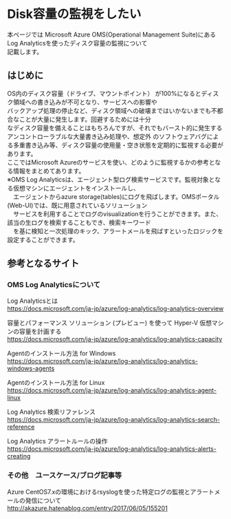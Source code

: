 # Disk容量の監視をしたい

本ページでは Microsoft Azure OMS(Operational Management Suite)にあるLog Analyticsを使ったディスク容量の監視について  
記載します。  

## はじめに
OS内のディスク容量（ドライブ、マウントポイント） が100%になるとディスク領域への書き込みが不可となり、サービスへの影響や  
バックアップ処理の停止など、ディスク領域への破壊まではいかないまでも不都合なことが大量に発生します。回避するためには十分  
なディスク容量を備えることはもちろんですが、それでもバースト的に発生するアンコントローラブルな大量書き込み処理や、想定外
のソフトウェアバグによる多重書き込み等、ディスク容量の使用量・空き状態を定期的に監視する必要があります。  
ここではMicrosoft Azureのサービスを使い、どのように監視するかの参考となる情報をまとめてあります。  
※OMS Log Analyticsは、エージェント型ログ検索サービスです。監視対象となる仮想マシンにエージェントをインストールし、  
　エージェントからazure storage(tables)にログを飛ばします。OMSポータル(Web-UI)では、既に用意されているソリューション  
　サービスを利用することでログのvisualizationを行うことができます。また、該当の生ログを検索することもでき、検索キーワード  
　を基に検知と一次処理のキック、アラートメールを飛ばすといったロジックを設定することができます。


## 参考となるサイト

### OMS Log Analyticsについて
Log Analyticsとは  
https://docs.microsoft.com/ja-jp/azure/log-analytics/log-analytics-overview

容量とパフォーマンス ソリューション (プレビュー) を使って Hyper-V 仮想マシンの容量を計画する  
https://docs.microsoft.com/ja-jp/azure/log-analytics/log-analytics-capacity

Agentのインストール方法 for Windows  
https://docs.microsoft.com/ja-jp/azure/log-analytics/log-analytics-windows-agents

Agentのインストール方法 for Linux  
https://docs.microsoft.com/ja-jp/azure/log-analytics/log-analytics-agent-linux

Log Analytics 検索リファレンス  
https://docs.microsoft.com/ja-jp/azure/log-analytics/log-analytics-search-reference

Log Analytics アラートルールの操作  
https://docs.microsoft.com/ja-jp/azure/log-analytics/log-analytics-alerts-creating

### その他　ユースケース/ブログ記事等
Azure CentOS7.xの環境におけるrsyslogを使った特定ログの監視とアラートメールの発信について  
<http://akazure.hatenablog.com/entry/2017/06/05/155201>  


